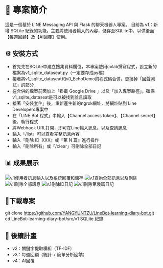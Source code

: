 # 📌 專案簡介

這是一個基於 LINE Messaging API 與 Flask 的聊天機器人專案。 目前為 v1：新增 SQLite 紀錄的功能，主要將使用者輸入的內容，儲存至SQLite中，以供後面【每週回顧】及【AI回覆】使用。 

## ⚙️ 安裝方式
- 首先先在SQLite中建立搜集資料欄位，本專案使用colab撰寫程式，設立新的檔案為v1_sqlite_dataseat.py（一定要存成py檔）
- 接著將v1_sqlite_dataseat和v0_EchoDemo的程式碼合併，更換掉「回聲測試」的部分
- 在合併的檔案前面加上「掛載 Google Drive 」以及「加入專案路徑」，確保v1_sqlite_dataseat是可以被找到並且讀取
- 接著「安裝套件」後，重新產生新的ngrok網址，將網址貼到 Line Developers專案中
- 在「LINE Bot 程式」中輸入【Channel access token】、【Channel secret】後，執行程式
- 將Webhook URL打開，即可在Line輸入訊息，以及查詢訊息
- 輸入「/list」可以查看完整訊息內容
- 輸入『刪除 ID: XXX』或『第 N 篇』進行操作
- 輸入「刪除所有」或「/clear」可刪除全部日記

## 📊 成果展示
![v.1使用者訊息輸入以及系統回覆和儲存](../../images/v1_SQLite.png)
![v.1查詢全部訊息以及刪除](../../images/v.1_list.png)
![v.1刪除全部訊息](../../images/v.1_clear.png)
![v.1刪除ID日記](../../images/v1_delete_journal_ID.png)
![v.1刪除第幾篇日記](../../images/v1_delete_specific_diary.png)


## 🚀下載專案
git clone https://github.com/YANGYUNTZU/LineBot-learning-diary-bot.git  
cd LineBot-learning-diary-bot/src/v1 SQLite 紀錄

## 📅 後續計畫
- v2：關鍵字提取模組（TF-IDF）
- v3：每週回顧（統計 + 簡單分析回饋）
- v4：AI回覆
